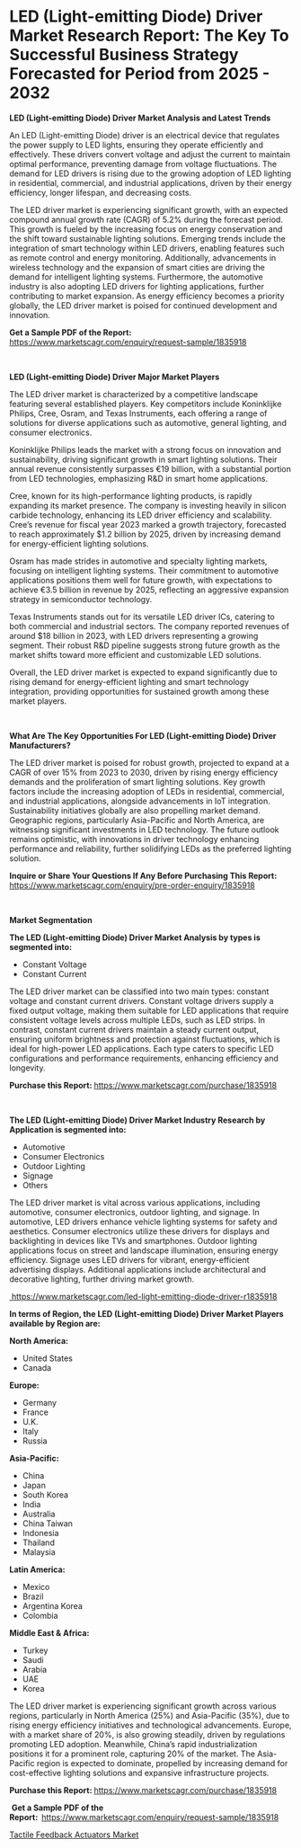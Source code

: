 <p><h1>LED (Light-emitting Diode) Driver Market Research Report: The Key To Successful Business Strategy Forecasted for Period from 2025 - 2032</h1></p><p><strong>LED (Light-emitting Diode) Driver Market Analysis and Latest Trends</strong></p>
<p><p>An LED (Light-emitting Diode) driver is an electrical device that regulates the power supply to LED lights, ensuring they operate efficiently and effectively. These drivers convert voltage and adjust the current to maintain optimal performance, preventing damage from voltage fluctuations. The demand for LED drivers is rising due to the growing adoption of LED lighting in residential, commercial, and industrial applications, driven by their energy efficiency, longer lifespan, and decreasing costs.</p><p>The LED driver market is experiencing significant growth, with an expected compound annual growth rate (CAGR) of 5.2% during the forecast period. This growth is fueled by the increasing focus on energy conservation and the shift toward sustainable lighting solutions. Emerging trends include the integration of smart technology within LED drivers, enabling features such as remote control and energy monitoring. Additionally, advancements in wireless technology and the expansion of smart cities are driving the demand for intelligent lighting systems. Furthermore, the automotive industry is also adopting LED drivers for lighting applications, further contributing to market expansion. As energy efficiency becomes a priority globally, the LED driver market is poised for continued development and innovation.</p></p>
<p><strong>Get a Sample PDF of the Report:&nbsp;</strong> <a href="https://www.marketscagr.com/enquiry/request-sample/1835918?utm_campaign=3095&utm_medium=2&utm_source=Github&utm_content=ia&utm_term=26032025&utm_id=led-light-emitting-diode-driver">https://www.marketscagr.com/enquiry/request-sample/1835918</a></p>
<p>&nbsp;</p>
<p><strong>LED (Light-emitting Diode) Driver Major Market Players</strong></p>
<p><p>The LED driver market is characterized by a competitive landscape featuring several established players. Key competitors include Koninklijke Philips, Cree, Osram, and Texas Instruments, each offering a range of solutions for diverse applications such as automotive, general lighting, and consumer electronics.</p><p>Koninklijke Philips leads the market with a strong focus on innovation and sustainability, driving significant growth in smart lighting solutions. Their annual revenue consistently surpasses €19 billion, with a substantial portion from LED technologies, emphasizing R&D in smart home applications.</p><p>Cree, known for its high-performance lighting products, is rapidly expanding its market presence. The company is investing heavily in silicon carbide technology, enhancing its LED driver efficiency and scalability. Cree’s revenue for fiscal year 2023 marked a growth trajectory, forecasted to reach approximately $1.2 billion by 2025, driven by increasing demand for energy-efficient lighting solutions.</p><p>Osram has made strides in automotive and specialty lighting markets, focusing on intelligent lighting systems. Their commitment to automotive applications positions them well for future growth, with expectations to achieve €3.5 billion in revenue by 2025, reflecting an aggressive expansion strategy in semiconductor technology.</p><p>Texas Instruments stands out for its versatile LED driver ICs, catering to both commercial and industrial sectors. The company reported revenues of around $18 billion in 2023, with LED drivers representing a growing segment. Their robust R&D pipeline suggests strong future growth as the market shifts toward more efficient and customizable LED solutions.</p><p>Overall, the LED driver market is expected to expand significantly due to rising demand for energy-efficient lighting and smart technology integration, providing opportunities for sustained growth among these market players.</p></p>
<p>&nbsp;</p>
<p><strong>What Are The Key Opportunities For LED (Light-emitting Diode) Driver Manufacturers?</strong></p>
<p><p>The LED driver market is poised for robust growth, projected to expand at a CAGR of over 15% from 2023 to 2030, driven by rising energy efficiency demands and the proliferation of smart lighting solutions. Key growth factors include the increasing adoption of LEDs in residential, commercial, and industrial applications, alongside advancements in IoT integration. Sustainability initiatives globally are also propelling market demand. Geographic regions, particularly Asia-Pacific and North America, are witnessing significant investments in LED technology. The future outlook remains optimistic, with innovations in driver technology enhancing performance and reliability, further solidifying LEDs as the preferred lighting solution.</p></p>
<p><strong>Inquire or Share Your Questions If Any Before Purchasing This Report:</strong> <a href="https://www.marketscagr.com/enquiry/pre-order-enquiry/1835918?utm_campaign=3095&utm_medium=2&utm_source=Github&utm_content=ia&utm_term=26032025&utm_id=led-light-emitting-diode-driver">https://www.marketscagr.com/enquiry/pre-order-enquiry/1835918</a></p>
<p>&nbsp;</p>
<p><strong>Market Segmentation</strong></p>
<p><strong>The LED (Light-emitting Diode) Driver Market Analysis by types is segmented into:</strong></p>
<p><ul><li>Constant Voltage</li><li>Constant Current</li></ul></p>
<p><p>The LED driver market can be classified into two main types: constant voltage and constant current drivers. Constant voltage drivers supply a fixed output voltage, making them suitable for LED applications that require consistent voltage levels across multiple LEDs, such as LED strips. In contrast, constant current drivers maintain a steady current output, ensuring uniform brightness and protection against fluctuations, which is ideal for high-power LED applications. Each type caters to specific LED configurations and performance requirements, enhancing efficiency and longevity.</p></p>
<p><strong>Purchase this Report:&nbsp;</strong><a href="https://www.marketscagr.com/purchase/1835918?utm_campaign=3095&utm_medium=2&utm_source=Github&utm_content=ia&utm_term=26032025&utm_id=led-light-emitting-diode-driver">https://www.marketscagr.com/purchase/1835918</a></p>
<p>&nbsp;</p>
<p><strong>The LED (Light-emitting Diode) Driver Market Industry Research by Application is segmented into:</strong></p>
<p><ul><li>Automotive</li><li>Consumer Electronics</li><li>Outdoor Lighting</li><li>Signage</li><li>Others</li></ul></p>
<p><p>The LED driver market is vital across various applications, including automotive, consumer electronics, outdoor lighting, and signage. In automotive, LED drivers enhance vehicle lighting systems for safety and aesthetics. Consumer electronics utilize these drivers for displays and backlighting in devices like TVs and smartphones. Outdoor lighting applications focus on street and landscape illumination, ensuring energy efficiency. Signage uses LED drivers for vibrant, energy-efficient advertising displays. Additional applications include architectural and decorative lighting, further driving market growth.</p></p>
<p><a href="https://www.marketscagr.com/led-light-emitting-diode-driver-r1835918?utm_campaign=3095&utm_medium=2&utm_source=Github&utm_content=ia&utm_term=26032025&utm_id=led-light-emitting-diode-driver">&nbsp;https://www.marketscagr.com/led-light-emitting-diode-driver-r1835918</a></p>
<p><strong>In terms of Region, the LED (Light-emitting Diode) Driver Market Players available by Region are:</strong></p>
<p>
    <p> <strong> North America: </strong>
        <ul>
            <li>United States</li>
            <li>Canada</li>
        </ul>
        </p> 
    <p> <strong> Europe: </strong>
        <ul>
            <li>Germany</li>
            <li>France</li>
            <li>U.K.</li>
            <li>Italy</li>
            <li>Russia</li>
        </ul>
        </p> 
    <p> <strong> Asia-Pacific: </strong>
        <ul>
            <li>China</li>
            <li>Japan</li>
            <li>South Korea</li>
            <li>India</li>
            <li>Australia</li>
            <li>China Taiwan</li>
            <li>Indonesia</li>
            <li>Thailand</li>
            <li>Malaysia</li>
        </ul>
        </p> 
    <p> <strong> Latin America: </strong>
        <ul>
            <li>Mexico</li>
            <li>Brazil</li>
            <li>Argentina Korea</li>
            <li>Colombia</li>
        </ul>
        </p> 
    <p> <strong> Middle East & Africa: </strong>
        <ul>
            <li>Turkey</li>
            <li>Saudi</li>
            <li>Arabia</li>
            <li>UAE</li>
            <li>Korea</li>
        </ul>
    </p>
    </p>
<p><p>The LED driver market is experiencing significant growth across various regions, particularly in North America (25%) and Asia-Pacific (35%), due to rising energy efficiency initiatives and technological advancements. Europe, with a market share of 20%, is also growing steadily, driven by regulations promoting LED adoption. Meanwhile, China’s rapid industrialization positions it for a prominent role, capturing 20% of the market. The Asia-Pacific region is expected to dominate, propelled by increasing demand for cost-effective lighting solutions and expansive infrastructure projects.</p></p>
<p><strong>Purchase this Report: </strong><a href="https://www.marketscagr.com/purchase/1835918?utm_campaign=3095&utm_medium=2&utm_source=Github&utm_content=ia&utm_term=26032025&utm_id=led-light-emitting-diode-driver">https://www.marketscagr.com/purchase/1835918</a></p>
<p>&nbsp;<strong>Get a Sample PDF of the Report:&nbsp;&nbsp;</strong><a href="https://www.marketscagr.com/enquiry/request-sample/1835918?utm_campaign=3095&utm_medium=2&utm_source=Github&utm_content=ia&utm_term=26032025&utm_id=led-light-emitting-diode-driver">https://www.marketscagr.com/enquiry/request-sample/1835918</a></p>
<p><strong></strong></p>
<p><p><a href="https://github.com/paullsiskec4/Market-Research-Report-List-1/blob/main/tactile-feedback-actuators-market.md?utm_campaign=3095&utm_medium=2&utm_source=Github&utm_content=ia&utm_term=26032025&utm_id=led-light-emitting-diode-driver">Tactile Feedback Actuators Market</a></p></p>